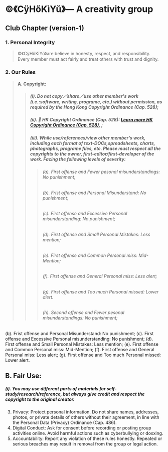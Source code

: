 # ©️《CÿHőKìYŭ》— A creativity group

## Club Chapter (version-1)
### 1. Personal Integrity
> ©️《CÿHőKìYŭ》are believe in honesty, respect, and responsibility. Every member must act fairly and treat others with trust and dignity.
### 2. Our Rules
> #### A. Copyright:
>> ##### (i). Do not copy／share／use other member's work (i.e.:software, writing, programe, etc.) without permission, as required by the Hong Kong Copyright Ordinance (Cap. 528);
>> ##### (ii). 🔗 HK Copyright Ordinance (Cap. 528): [Learn more HK Copyright Ordinance (Cap. 528).](https://www.elegislation.gov.hk/hk/cap528) ;
>> ##### (iii). While use/references/view other member's work, including each format of text-DOCs,spreadsheets, charts, photographs, programe files, etc. Please must respect all the copyrights to the owner, first-editor/first-developer of the work. Facing the following levels of severity:
>>> ###### (a). First offense and Fewer pesonal misunderstandings: No punishment;
>>> ###### (b). Frist offense and Personal Misunderstand: No punishment;
>>> ###### (c). First offense and Excessive Personal misunderstanding: No punishment;
>>> ###### (d). First offense and Small Personal Mistakes: Less mention;
>>> ###### (e). First offense and Common Personal miss: Mid-Mention;
>>> ###### (f). First offense and General Personal miss: Less alert;
>>> ###### (g). First offense and Too much Personal missed: Lower alert.
>>> ###### (h). Second offense and Fewer pesonal misunderstandings: No punishment;
(b). Frist offense and Personal Misunderstand: No punishment;
(c). First offense and Excessive Personal misunderstanding: No punishment;
(d). First offense and Small Personal Mistakes: Less mention;
(e). First offense and Common Personal miss: Mid-Mention;
(f). First offense and General Personal miss: Less alert;
(g). First offense and Too much Personal missed: Lower alert.
## B. Fair Use: 
##### (i). You may use different parts of materials for self-study/research/reference, but always give credit and respect the copyright to the original creator.  
3. Privacy: Protect personal information. Do not share names, addresses, photos, or private details of others without their agreement, in line with the Personal Data (Privacy) Ordinance (Cap. 486).  
4. Digital Conduct: Ask for consent before recording or posting group activities online. Avoid harmful actions such as cyberbullying or doxxing.  
5. Accountability: Report any violation of these rules honestly. Repeated or serious breaches may result in removal from the group or legal action.  

